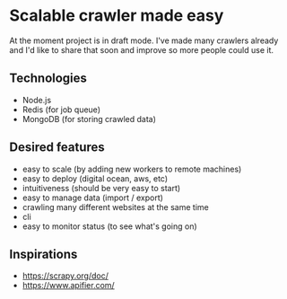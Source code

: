 # Scalable crawler made easy

At the moment project is in draft mode. 
I've made many crawlers already and I'd like to share that soon and improve so more people could use it.

## Technologies

- Node.js
- Redis (for job queue)
- MongoDB (for storing crawled data)

## Desired features

- easy to scale (by adding new workers to remote machines)
- easy to deploy (digital ocean, aws, etc)
- intuitiveness (should be very easy to start)
- easy to manage data (import / export)
- crawling many different websites at the same time
- cli
- easy to monitor status (to see what's going on) 

## Inspirations 

- https://scrapy.org/doc/
- https://www.apifier.com/

